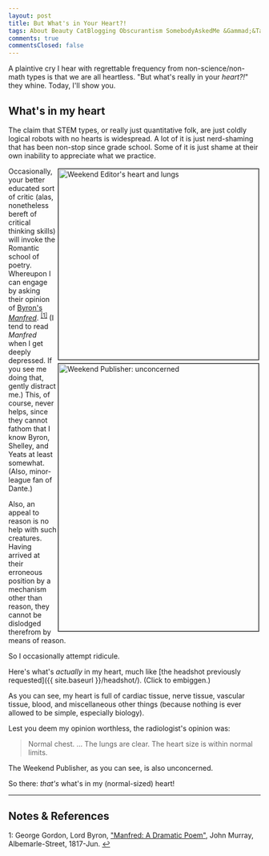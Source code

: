 ```yaml
---
layout: post
title: But What's in Your Heart?!
tags: About Beauty CatBlogging Obscurantism SomebodyAskedMe &Gammad;&Tau;&Phi;
comments: true
commentsClosed: false
---
```


A plaintive cry I hear with regrettable frequency from non-science/non-math types is that
we are all heartless.  "But what's really in your _heart?!_" they whine.  Today, I'll show
you.  


## What's in my heart  

The claim that STEM types, or really just quantitative folk, are just coldly logical robots
with no hearts is widespread.  A lot of it is just nerd-shaming that has been non-stop
since grade school.  Some of it is just shame at their own inability to appreciate what we
practice.  

<a href="{{ site.baseurl }}/images/weekend-editor-chest.jpg"><img src="{{ site.baseurl }}/images/weekend-editor-chest-thumb.jpg" width="400" height="380" alt="Weekend Editor's heart and lungs" title="Weekend Editor's heart and lungs" style="float: right; margin: 3px 3px 3px 3px; border: 1px solid #000000;"></a>
<a href="{{ site.baseurl }}/images/2022-05-13-in-your-heart-weekend-publisher.jpg"><img src="{{ site.baseurl }}/images/2022-05-13-in-your-heart-weekend-publisher-thumb.jpg" width="400" height="533" alt="Weekend Publisher: unconcerned" title="Weekend Publisher: unconcerned" style="float: right; margin: 3px 3px 3px 3px; border: 1px solid #000000;"></a>
Occasionally, your better educated sort of critic (alas, nonetheless bereft of critical
thinking skills) will invoke the Romantic school of poetry.  Whereupon I can engage by asking
their opinion of
[Byron's _Manfred_](https://en.wikipedia.org/wiki/Manfred). <sup id="fn1a">[[1]](#fn1)</sup>
(I tend to read _Manfred_ when I get deeply depressed.  If you see me doing that, gently
distract me.)  This, of course, never helps, since they cannot fathom that I know Byron,
Shelley, and Yeats at least somewhat.  (Also, minor-league fan of Dante.)  

Also, an appeal to reason is no help with such creatures.  Having arrived at their
erroneous position by a mechanism other than reason, they cannot be dislodged therefrom by
means of reason.  

So I occasionally attempt ridicule.  

Here's what's _actually_ in my heart, much like 
[the headshot previously requested]({{ site.baseurl }}/headshot/).  (Click to embiggen.)  

As you can see, my heart is full of cardiac tissue, nerve tissue, vascular tissue, 
blood, and miscellaneous other things (because nothing is ever allowed to be simple,
especially biology).  

Lest you deem my opinion worthless, the radiologist's opinion was:  

> Normal chest. &hellip; The lungs are clear.  The heart size is within normal limits.  

The Weekend Publisher, as you can see, is also unconcerned.  

So there: _that's_ what's in my (normal-sized) heart!  

---

## Notes &amp; References  

<!--
<sup id="fn1a">[[1]](#fn1)</sup>

<a id="fn1">1</a>: ***, ["***"](***), *** [↩](#fn1a)  

<a href="{{ site.baseurl }}/images/***">
  <img src="{{ site.baseurl }}/images/***" width="400" height="***" alt="***" title="***" style="float: right; margin: 3px 3px 3px 3px; border: 1px solid #000000;">
</a>

<iframe width="400" height="224" src="***" allow="accelerometer; encrypted-media; gyroscope; picture-in-picture" allowfullscreen style="float: right; margin: 3px 3px 3px 3px; border: 1px solid #000000;"></iframe>
-->

<a id="fn1">1</a>: George Gordon, Lord Byron, ["Manfred: A Dramatic Poem"](https://www.google.com/books/edition/Manfred/8G5bAAAAQAAJ?hl=en&gbpv=1), John Murray, Albemarle-Street, 1817-Jun. [↩](#fn1a)  
